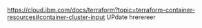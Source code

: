 https://cloud.ibm.com/docs/terraform?topic=terraform-container-resources#container-cluster-input
UPdate hrerereer
